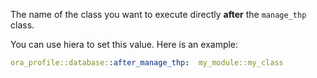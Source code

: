 The name of the class you want to execute directly **after** the `manage_thp` class.

You can use hiera to set this value. Here is an example:

```yaml
ora_profile::database::after_manage_thp:  my_module::my_class
```
